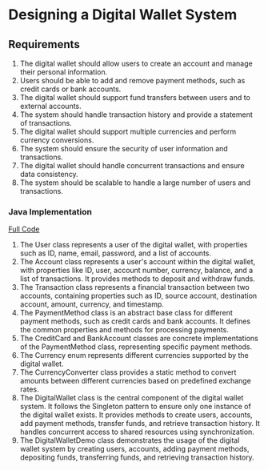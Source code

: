 # Designing a Digital Wallet System

## Requirements
1. The digital wallet should allow users to create an account and manage their personal information.
2. Users should be able to add and remove payment methods, such as credit cards or bank accounts.
3. The digital wallet should support fund transfers between users and to external accounts.
4. The system should handle transaction history and provide a statement of transactions.
5. The digital wallet should support multiple currencies and perform currency conversions.
6. The system should ensure the security of user information and transactions.
7. The digital wallet should handle concurrent transactions and ensure data consistency.
8. The system should be scalable to handle a large number of users and transactions.

### Java Implementation
[Full Code](../solutions/medium/12-design-digital-wallet-system.md)

1. The User class represents a user of the digital wallet, with properties such as ID, name, email, password, and a list of accounts.
2. The Account class represents a user's account within the digital wallet, with properties like ID, user, account number, currency, balance, and a list of transactions. It provides methods to deposit and withdraw funds.
3. The Transaction class represents a financial transaction between two accounts, containing properties such as ID, source account, destination account, amount, currency, and timestamp.
4. The PaymentMethod class is an abstract base class for different payment methods, such as credit cards and bank accounts. It defines the common properties and methods for processing payments.
5. The CreditCard and BankAccount classes are concrete implementations of the PaymentMethod class, representing specific payment methods.
6. The Currency enum represents different currencies supported by the digital wallet.
7. The CurrencyConverter class provides a static method to convert amounts between different currencies based on predefined exchange rates.
8. The DigitalWallet class is the central component of the digital wallet system. It follows the Singleton pattern to ensure only one instance of the digital wallet exists. It provides methods to create users, accounts, add payment methods, transfer funds, and retrieve transaction history. It handles concurrent access to shared resources using synchronization.
9. The DigitalWalletDemo class demonstrates the usage of the digital wallet system by creating users, accounts, adding payment methods, depositing funds, transferring funds, and retrieving transaction history.